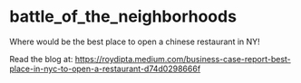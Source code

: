 # battle_of_the_neighborhoods
Where would be the best place to open a chinese restaurant in NY!


Read the blog at:
https://roydipta.medium.com/business-case-report-best-place-in-nyc-to-open-a-restaurant-d74d0298666f


